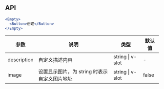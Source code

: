 ## API

```jsx
<Empty>
  <Button>创建</Button>
</Empty>
```

| 参数 | 说明 | 类型 | 默认值 |
| --- | --- | --- | --- |
| description | 自定义描述内容 | string \| v-slot | - |
| image | 设置显示图片，为 string 时表示自定义图片地址 | string \| v-slot | false |
